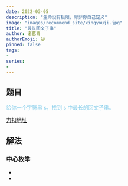 ```yaml
---
date: 2022-03-05
description: "生命没有极限，除非你自己定义"
image: "images/recommend_site/xingyouji.jpg"
title: "最长回文子串"
author: 诸葛青
authorEmoji: 😃
pinned: false
tags:
- 
series:
-
---
```


## 题目
<font color=SkyBlue>
给你一个字符串 s，找到 s 中最长的回文子串。

[力扣地址](https://leetcode-cn.com/problems/longest-palindromic-substring/)
</font>

## 解法

### 中心枚举
* 
*